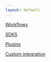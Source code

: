```yaml
---
layout: default
---
```


[Workflows](/workflows)

[SDKS](/sdks)

[Plugins](/plugins)

[Custom integration](/custom_integration)